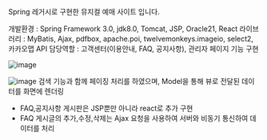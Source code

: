 Spring 레거시로 구현한 뮤지컬 예매 사이트 입니다.

개발환경 : Spring Framework 3.0, jdk8.0, Tomcat, JSP, Oracle21, React
  라이브러리 : MyBatis, Ajax, pdfbox, apache.poi, twelvemonkeys.imageio, select2, 카카오맵 API
담당역할 : 고객센터(이용안내, FAQ, 공지사항), 관리자 페이지 기능 구현

![image](https://github.com/user-attachments/assets/77efbb5e-4f7a-4743-8c18-8cfd54995ae5)

![image](https://github.com/user-attachments/assets/6050bdec-b8f4-4d64-aefe-2b606def76e1)
검색 기능과 함께 페이징 처리를 하였으며, Model을 통해 뷰로 전달된 데이터를 화면에 렌더링 
- FAQ,공지사항 게시판은 JSP뿐만 아니라 react로 추가 구현
- FAQ 게시글의 추가,수정,삭제는 Ajax 요청을 사용하여 서버와 비동기 통신하여 데이터를 처리



